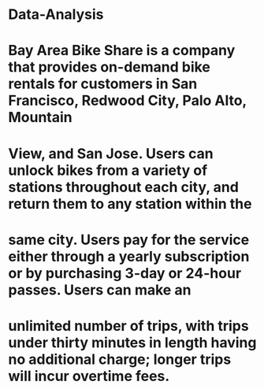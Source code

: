 # Data-Analysis
# Bay Area Bike Share is a company that provides on-demand bike rentals for customers in San Francisco, Redwood City, Palo Alto, Mountain 
# View, and San Jose. Users can unlock bikes from a variety of stations throughout each city, and return them to any station within the
# same city. Users pay for the service either through a yearly subscription or by purchasing 3-day or 24-hour passes. Users can make an 
# unlimited number of trips, with trips under thirty minutes in length having no additional charge; longer trips will incur overtime fees.
